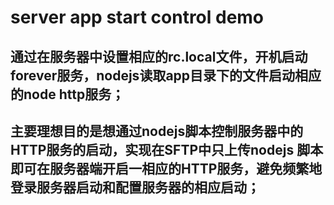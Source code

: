# server app start control demo

## 通过在服务器中设置相应的rc.local文件，开机启动forever服务，nodejs读取app目录下的文件启动相应的node http服务；

## 主要理想目的是想通过nodejs脚本控制服务器中的HTTP服务的启动，实现在SFTP中只上传nodejs 脚本即可在服务器端开启一相应的HTTP服务，避免频繁地登录服务器启动和配置服务器的相应启动；
